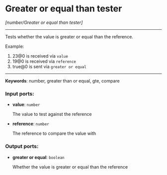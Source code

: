 # Greater or equal than tester

_[number/Greater or equal than tester]_

---

Tests whether the value is greater or equal than the reference.  
  
Example:  
  
1. 23@0 is received via `value`  
2. 19@0 is received via `reference`  
3. true@0 is sent via `greater or equal`  

---

__Keywords__: number, greater than or equal, gte, compare

### Input ports:

* __value__: ` number `

    The value to test against the reference


* __reference__: ` number `

    The reference to compare the value with

### Output ports:

* __greater or equal__: ` boolean `

    Whether the value is greater or equal than the reference

